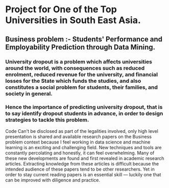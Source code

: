 # Project for One of the Top Universities in South East Asia.

## Business problem :- Students' Performance and Employability Prediction through Data Mining.

### University dropout is a problem which affects universities around the world, with consequences such as reduced enrolment, reduced revenue for the university, and financial losses for the State which funds the studies, and also constitutes a social problem for students, their families, and society in general.

### Hence the importance of predicting university dropout, that is to say identify dropout students in advance, in order to design strategies to tackle this problem.

Code Can't be disclosed as part of the legalities involved, only high level presentation is shared and available research papers on the Business problem context because I feel working in data science and machine learning is an exciting and challenging field. New techniques and tools are constantly percolating and honestly, it can feel overwhelming. Many of these new developments are found and first revealed in academic research articles. Extracting knowledge from these articles is difficult because the intended audience of these papers tend to be other researchers. Yet in order to stay current reading papers is an essential skill — luckily one that can be improved with diligence and practice.

